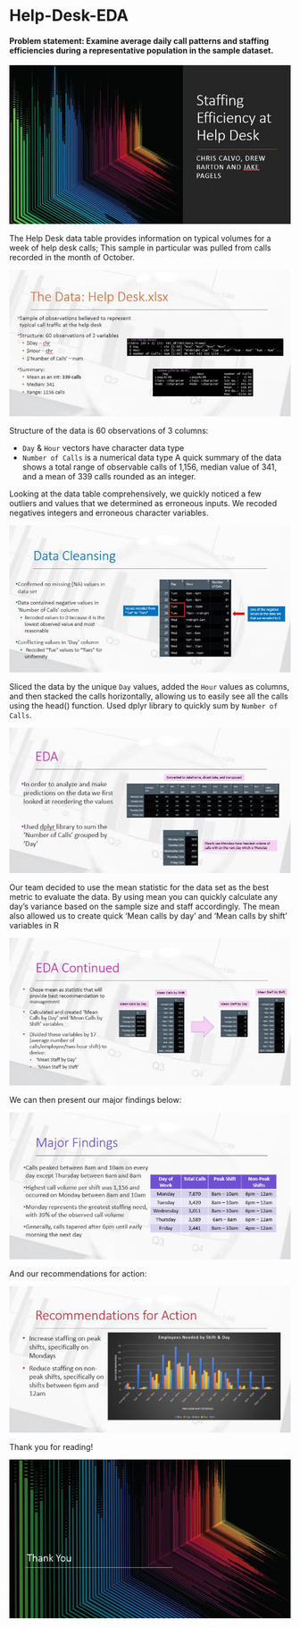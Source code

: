 # Help-Desk-EDA

#### Problem statement: Examine average daily call patterns and staffing efficiencies during a representative population in the sample dataset. 

![ScreenShot](https://github.com/Drev917/Help-Desk-EDA/blob/main/Staffing%20Slides/Staffing%201.JPG)

The Help Desk data table provides information on typical volumes for a week of help desk calls; This sample in particular was pulled from calls recorded in the month of October.

![ScreenShot](https://github.com/Drev917/Help-Desk-EDA/blob/main/Staffing%20Slides/Staffing%202.JPG)

Structure of the data is 60 observations of 3 columns:
 - `Day` & `Hour` vectors have character data type
 - `Number of Calls` is a numerical data type
A quick summary of the data shows a total range of observable calls of 1,156, median value of 341, and a mean of 339 calls rounded as an integer.


Looking at the data table comprehensively, we quickly noticed a few outliers and values that we determined as erroneous inputs. We recoded negatives integers and erroneous character variables.

![ScreenShot](https://github.com/Drev917/Help-Desk-EDA/blob/main/Staffing%20Slides/Staffing%203.JPG)

Sliced the data by the unique `Day` values, added the `Hour` values as columns, and then stacked the calls horizontally, allowing us to easily see all the calls using the head() function. Used dplyr library to quickly sum by `Number of Calls`.

![ScreenShot](https://github.com/Drev917/Help-Desk-EDA/blob/main/Staffing%20Slides/Staffing%204.JPG)

Our team decided to use the mean statistic for the data set as the best metric to evaluate the data. By using mean you can quickly calculate any day’s variance based on the sample size and staff accordingly. The mean also allowed us to create quick ‘Mean calls by day’ and ‘Mean calls by shift’ variables in R

![ScreenShot](https://github.com/Drev917/Help-Desk-EDA/blob/main/Staffing%20Slides/Staffing%205.JPG)

We can then present our major findings below:

![ScreenShot](https://github.com/Drev917/Help-Desk-EDA/blob/main/Staffing%20Slides/Staffing%206.JPG)

And our recommendations for action:

![ScreenShot](https://github.com/Drev917/Help-Desk-EDA/blob/main/Staffing%20Slides/Staffing%207.JPG)

Thank you for reading!

![ScreenShot](https://github.com/Drev917/Help-Desk-EDA/blob/main/Staffing%20Slides/Staffing%208.JPG)
